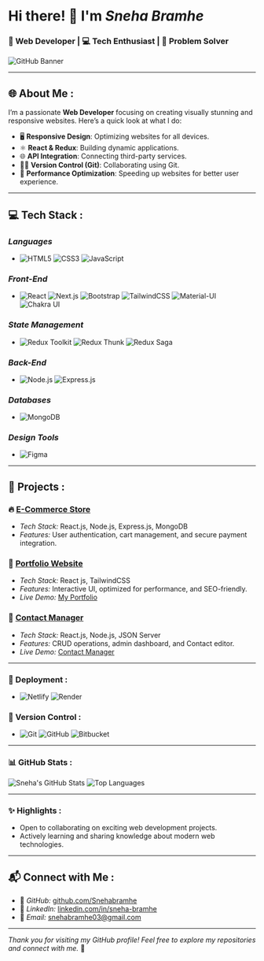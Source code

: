 # Hi there! 👋 I'm *Sneha Bramhe*  
### 🚀 Web Developer | 💻 Tech Enthusiast | 🎨 Problem Solver

![GitHub Banner](https://res.cloudinary.com/dzvodowb0/image/upload/v1735803395/sneha-gui-github-image_stdd5i.webp)

---

## 🌐 About Me : 

I’m a passionate **Web Developer** focusing on creating visually stunning and responsive websites. Here’s a quick look at what I do:

- 🖥️ **Responsive Design**: Optimizing websites for all devices.
- ⚛️ **React & Redux**: Building dynamic applications.
- 🌐 **API Integration**: Connecting third-party services.
- 🧑‍💻 **Version Control (Git)**: Collaborating using Git.
- 🚀 **Performance Optimization**: Speeding up websites for better user experience.

---

## 💻 Tech Stack :

### *Languages*  
- ![HTML5](https://img.shields.io/badge/HTML5-%23E34F26.svg?style=for-the-badge&logo=html5&logoColor=white)  ![CSS3](https://img.shields.io/badge/CSS3-%231572B6.svg?style=for-the-badge&logo=css3&logoColor=white)  ![JavaScript](https://img.shields.io/badge/JavaScript-%23F7DF1E.svg?style=for-the-badge&logo=javascript&logoColor=black)  

### *Front-End*  
- ![React](https://img.shields.io/badge/React-%2361DAFB.svg?style=for-the-badge&logo=react&logoColor=black)  ![Next.js](https://img.shields.io/badge/Next.js-%23000000.svg?style=for-the-badge&logo=next.js&logoColor=white)  ![Bootstrap](https://img.shields.io/badge/Bootstrap-%237952B3.svg?style=for-the-badge&logo=bootstrap&logoColor=white)  ![TailwindCSS](https://img.shields.io/badge/TailwindCSS-%2338B2AC.svg?style=for-the-badge&logo=tailwind-css&logoColor=white)  ![Material-UI](https://img.shields.io/badge/Material%20UI-%23007FFF.svg?style=for-the-badge&logo=material-ui&logoColor=white)  ![Chakra UI](https://img.shields.io/badge/Chakra%20UI-%230E1B28.svg?style=for-the-badge&logo=chakra-ui&logoColor=white)

### *State Management*  
- ![Redux Toolkit](https://img.shields.io/badge/Redux%20Toolkit-%23593D88.svg?style=for-the-badge&logo=redux&logoColor=white)  ![Redux Thunk](https://img.shields.io/badge/Redux%20Thunk-%237D3B82.svg?style=for-the-badge&logo=redux&logoColor=white)  ![Redux Saga](https://img.shields.io/badge/Redux%20Saga-%233D56B2.svg?style=for-the-badge&logo=redux&logoColor=white)

### *Back-End*  
- ![Node.js](https://img.shields.io/badge/Node.js-%23339933.svg?style=for-the-badge&logo=node.js&logoColor=white)  ![Express.js](https://img.shields.io/badge/Express.js-%23000000.svg?style=for-the-badge&logo=express&logoColor=white)  

### *Databases*  
- ![MongoDB](https://img.shields.io/badge/MongoDB-%2347A248.svg?style=for-the-badge&logo=mongodb&logoColor=white)

### *Design Tools*  
- ![Figma](https://img.shields.io/badge/Figma-%23F24E1E.svg?style=for-the-badge&logo=figma&logoColor=white)

---
## 📂 Projects :

### 🔥 [E-Commerce Store](https://github.com/choure/ecommerce-store)  
- *Tech Stack:* React.js, Node.js, Express.js, MongoDB  
- *Features:* User authentication, cart management, and secure payment integration.

### 🎨 [Portfolio Website](https://github.com/choure/portfolio)  
- *Tech Stack:* React js, TailwindCSS  
- *Features:* Interactive UI, optimized for performance, and SEO-friendly.
- *Live Demo:* <a href="https://snehabramhe.netlify.app/#projects" target="_blank">My Portfolio</a>


### 🚀 [Contact Manager](https://github.com/Snehabramhe/contact_manager)
- *Tech Stack:* React.js, Node.js, JSON Server  
- *Features:* CRUD operations, admin dashboard, and Contact editor.
- *Live Demo:* [Contact Manager](https://github.com/Snehabramhe/contact_manager)

---

### 🚀 Deployment :
- ![Netlify](https://img.shields.io/badge/Netlify-%23000000.svg?style=for-the-badge&logo=netlify&logoColor=white)  ![Render](https://img.shields.io/badge/Render-%23F24E1E.svg?style=for-the-badge&logo=render&logoColor=white)

### 🔧 Version Control :
- ![Git](https://img.shields.io/badge/Git-%23F1502F.svg?style=for-the-badge&logo=git&logoColor=white)  ![GitHub](https://img.shields.io/badge/GitHub-%23121011.svg?style=for-the-badge&logo=github&logoColor=white)  ![Bitbucket](https://img.shields.io/badge/Bitbucket-%23004788.svg?style=for-the-badge&logo=bitbucket&logoColor=white)

---

### 📊 GitHub Stats :

![Sneha's GitHub Stats](https://github-readme-stats.vercel.app/api?username=Snehabramhe&show_icons=true&theme=radical)
![Top Languages](https://github-readme-stats.vercel.app/api/top-langs/?username=Snehabramhe&layout=compact&theme=radical)

---

### ✨ Highlights :

- Open to collaborating on exciting web development projects.
- Actively learning and sharing knowledge about modern web technologies.

---

## 📬 Connect with Me :

- 🔗 *GitHub:* [github.com/Snehabramhe](https://github.com/Snehabramhe)  
- 🔗 *LinkedIn:* [linkedin.com/in/sneha-bramhe](https://www.linkedin.com/in/sneha-bramhe/)  
- 📧 *Email:* [snehabramhe03@gmail.com](mailto:snehabramhe03@gmail.com)

---

_Thank you for visiting my GitHub profile! Feel free to explore my repositories and connect with me._ 🙌
